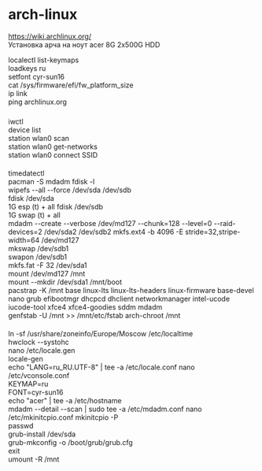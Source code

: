 # arch-linux  
https://wiki.archlinux.org/  
Установка арча на ноут acer 8G 2x500G HDD  

localectl list-keymaps   
loadkeys ru  
setfont cyr-sun16  
cat /sys/firmware/efi/fw_platform_size  
ip link  
ping archlinux.org  
#####
iwctl  
device list  
station wlan0 scan  
station wlan0 get-networks  
station wlan0 connect SSID  
####
timedatectl  
pacman -S mdadm
fdisk -l  
wipefs --all --force /dev/sda /dev/sdb  
fdisk /dev/sda  
1G esp (t) + all
fdisk /dev/sdb  
1G swap (t) + all  
mdadm --create --verbose /dev/md127 --chunk=128 --level=0 --raid-devices=2 /dev/sda2 /dev/sdb2
mkfs.ext4 -b 4096 -E stride=32,stripe-width=64 /dev/md127  
mkswap /dev/sdb1  
swapon /dev/sdb1  
mkfs.fat -F 32 /dev/sda1  
mount /dev/md127 /mnt  
mount --mkdir /dev/sda1 /mnt/boot  
pacstrap -K /mnt base linux-lts linux-lts-headers linux-firmware base-devel nano grub efibootmgr dhcpcd dhclient networkmanager intel-ucode iucode-tool xfce4 xfce4-goodies sddm mdadm  
genfstab -U /mnt >> /mnt/etc/fstab
arch-chroot /mnt  
####
ln -sf /usr/share/zoneinfo/Europe/Moscow /etc/localtime  
hwclock --systohc  
nano /etc/locale.gen  
locale-gen  
echo "LANG=ru_RU.UTF-8" | tee -a /etc/locale.conf
nano /etc/vconsole.conf  
KEYMAP=ru  
FONT=cyr-sun16  
echo "acer" | tee -a /etc/hostname  
mdadm --detail --scan | sudo tee -a /etc/mdadm.conf
nano /etc/mkinitcpio.conf
mkinitcpio -P  
passwd  
grub-install /dev/sda  
grub-mkconfig -o /boot/grub/grub.cfg  
exit  
umount -R /mnt  
